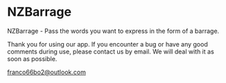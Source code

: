# NZBarrage
NZBarrage - Pass the words you want to express in the form of a barrage.

Thank you for using our app. If you encounter a bug or have any good comments during use, please contact us by email. We will deal with it as soon as possible.

franco66bo2@outlook.com
